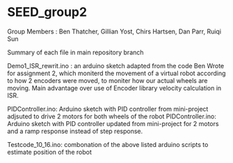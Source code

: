 # SEED_group2

Group Members : Ben Thatcher, Gillian Yost, Chirs Hartsen, Dan Parr, Ruiqi Sun

Summary of each file in main repository branch

Demo1_ISR_rewrit.ino : an arduino sketch adapted from the code Ben Wrote for assignment 2, which moniterd the movement of a virtual robot according to how 2 encoders were moved, to moniter how our actual wheels are moving. Main advantage over use of Encoder library velocity calculation in ISR.


PIDController.ino: Arduino sketch with PID controller from mini-project adjsuted to drive 2 motors for both wheels of the robot
PIDController.ino: Arduino sketch with PID controller updated from mini-project for 2 motors and a ramp response instead of step response.

Testcode_10_16.ino: combonation of the above listed arduino scripts to estimate position of the robot

